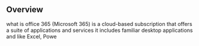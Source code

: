 
## Overview

what is office 365 (Microsoft 365) is a cloud-based subscription that offers a suite of applications and services it includes familiar desktop applications and like Excel, Powe